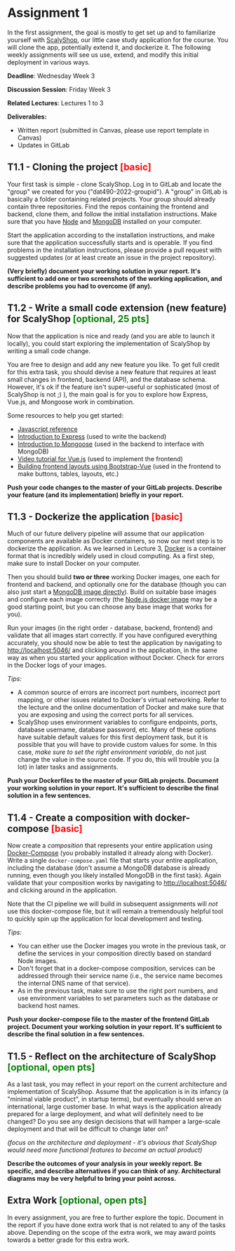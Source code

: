 # Assignment 1

In the first assignment, the goal is mostly to get set up and to familiarize yourself with [ScalyShop](https://git.chalmers.se/courses/dat490/resources/scalyshop), our little case study application for the course. You will clone the app, potentially extend it, and dockerize it. The following weekly assignments will see us use, extend, and modify this initial deployment in various ways.

**Deadline**: Wednesday Week 3

**Discussion Session**: Friday Week 3

**Related Lectures**: Lectures 1 to 3

**Deliverables:**
* Written report (submitted in Canvas, please use report template in Canvas)
* Updates in GitLab

## T1.1 - Cloning the project <span style="color:red">[basic]</span>
Your first task is simple - clone ScalyShop. Log in to GitLab and locate the "group" we created for you ("dat490-2022-groupid"). A "group" in GitLab is basically a folder containing related projects. Your group should already contain three repositories. Find the repos containing the frontend and backend, clone them, and follow the initial installation instructions. Make sure that you have [Node](https://nodejs.org/en/download/) and [MongoDB](https://www.mongodb.com) installed on your computer.

Start the application according to the installation instructions, and make sure that the application successfully starts and is operable. If you find problems in the installation instructions, please provide a pull request with suggested updates (or at least create an issue in the project repository).

**(Very briefly) document your working solution in your report. It's sufficient to add one or two screenshots of the working application, and describe problems you had to overcome (if any).**

## T1.2 - Write a small code extension (new feature) for ScalyShop <span style="color:green">[optional, 25 pts]</span>
Now that the application is nice and ready (and you are able to launch it locally), you could start exploring the implementation of ScalyShop by writing a small code change.

You are free to design and add any new feature you like. To get full credit for this extra task, you should devise a new feature that requires at least small changes in frontend, backend (API), and the database schema. However, it's ok if the feature isn't super-useful or sophisticated (most of ScalyShop is not ;) ), the main goal is for you to explore how Express, Vue.js, and Mongoose work in combination.

Some resources to help you get started:
* [Javascript reference](https://developer.mozilla.org/en-US/docs/Web/JavaScript/Reference)
* [Introduction to Express](https://developer.mozilla.org/en-US/docs/Learn/Server-side/Express_Nodejs/Introduction) (used to write the backend)
* [Introduction to Mongoose](https://developer.mozilla.org/en-US/docs/Learn/Server-side/Express_Nodejs/mongoose) (used in the backend to interface with MongoDB)
* [Video tutorial for Vue.js](https://www.vuemastery.com/courses/intro-to-vue-js/vue-instance/) (used to implement the frontend)
* [Building frontend layouts using Bootstrap-Vue](https://bootstrap-vue.org/docs/components/layout) (used in the frontend to make buttons, tables, layouts, etc.)

**Push your code changes to the master of your GitLab projects. Describe your feature (and its implementation) briefly in your report.**

## T1.3 - Dockerize the application  <span style="color:red">[basic]</span>
Much of our future delivery pipeline will assume that our application components are available as Docker containers, so now our next step is to dockerize the application.  As we learned in Lecture 3, [Docker](https://www.docker.com)  is a container format that is incredibly widely used in cloud computing. As a first step, make sure to install Docker on your computer.

Then you should build **two or three** working Docker images, one each for frontend and backend, and optionally one for the database (though you can also just start a [MongoDB image directly](https://hub.docker.com/_/mongo)). Build on suitable base images and configure each image correctly (the [Node.js docker image](https://hub.docker.com/_/node) may be a good starting point, but you can choose any base image that works for you). 

Run your images (in the right order - database, backend, frontend) and validate that all images start correctly. If you have configured everything accurately, you should now be able to test the application by navigating to [http://localhost:5046/](http://localhost:5046/) and clicking around in the application, in the same way as when you started your application without Docker. Check for errors in the Docker logs of your images.

*Tips:*
- A common source of errors are incorrect port numbers, incorrect port mapping, or other issues related to Docker's virtual networking. Refer to the lecture and the online documentation of Docker and make sure that you are exposing and using the correct ports for all services.
- ScalyShop uses environment variables to configure endpoints, ports, database username, database password, etc. Many of these options have suitable default values for this first deployment task, but it is possible that you will have to provide custom values for some. In this case, *make sure to set the right environment variable*, do not just change the value in the source code. If you do, this will trouble you (a lot) in later tasks and assignments.

**Push your Dockerfiles to the master of your GitLab projects. Document your working solution in your report. It's sufficient to describe the final solution in a few sentences.**

## T1.4 - Create a composition with docker-compose  <span style="color:red">[basic]</span>

Now create a *composition* that represents your entire application using [Docker-Compose](https://docs.docker.com/compose/) (you probably installed it already along with Docker). Write a single `docker-compose.yaml` file that starts your entire application, including the database (don't assume a MongoDB database is already running, even though you likely installed MongoDB in the first task). Again validate that your composition works by navigating to [http://localhost:5046/](http://localhost:5046/) and clicking around in the application.

Note that the CI pipeline we will build in subsequent assignments will *not* use this docker-compose file, but it will remain a tremendously helpful tool to quickly spin up the application for local development and testing.

*Tips:*
- You can either use the Docker images you wrote in the previous task, or define the services in your composition directly based on standard Node images.
- Don't forget that in a docker-compose composition, services can be addressed through their service name (i.e., the service name becomes the internal DNS name of that service).
- As in the previous task, make sure to use the right port numbers, and use environment variables to set parameters such as the database or backend host names.

**Push your docker-compose file to the master of the frontend GitLab project. Document your working solution in your report. It's sufficient to describe the final solution in a few sentences.**

## T1.5 - Reflect on the architecture of ScalyShop  <span style="color:green">[optional, open pts]</span>

As a last task, you may reflect in your report on the current architecture and implementation of ScalyShop. Assume that the application is in its infancy (a "minimal viable product", in startup terms), but eventually should serve an international, large customer base. In what ways is the application already prepared for a large deployment, and what will definitely need to be changed? Do you see any   design decisions that will hamper a large-scale deployment and that will be difficult to change later on?

*(focus on the architecture and deployment - it's obvious that ScalyShop would need more functional features to become an actual product)*

**Describe the outcomes of your analysis in your weekly report. Be specific, and describe alternatives if you can think of any. Architectural diagrams may be very helpful to bring your point across.**

## Extra Work  <span style="color:green">[optional, open pts]</span>

In every assignment, you are free to further explore the topic. Document in the report if you have done extra work that is not related to any of the tasks above. Depending on the scope of the extra work, we may award points towards a better grade for this extra work.

